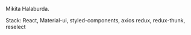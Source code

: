 Mikita Halaburda.

Stack:
React, Material-ui, styled-components, axios
redux, redux-thunk, reselect
